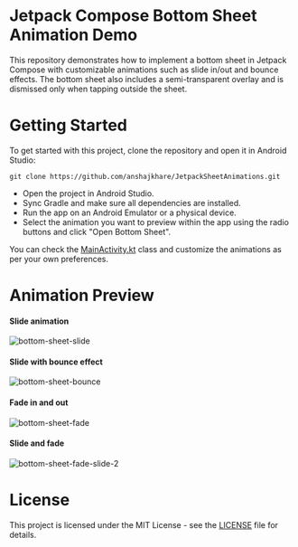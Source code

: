 # Jetpack Compose Bottom Sheet Animation Demo

This repository demonstrates how to implement a bottom sheet in Jetpack Compose with customizable animations such as slide in/out and bounce effects.
The bottom sheet also includes a semi-transparent overlay and is dismissed only when tapping outside the sheet.

# Getting Started
To get started with this project, clone the repository and open it in Android Studio:
```
git clone https://github.com/anshajkhare/JetpackSheetAnimations.git
```
- Open the project in Android Studio.
- Sync Gradle and make sure all dependencies are installed.
- Run the app on an Android Emulator or a physical device.
- Select the animation you want to preview within the app using the radio buttons and click "Open Bottom Sheet".


You can check the [MainActivity.kt](https://github.com/anshajkhare/JetpackSheetAnimations/blob/master/app/src/main/java/in/slanglabs/demo/sheet/animations/MainActivity.kt) class and customize the animations as per your own preferences.

# Animation Preview
#### Slide animation
![bottom-sheet-slide](https://github.com/user-attachments/assets/cfe2a8a1-c17d-4e96-8d9c-6f10cacac680)
#### Slide with bounce effect
![bottom-sheet-bounce](https://github.com/user-attachments/assets/666e7c50-65fb-4ceb-b7ed-1961169f2aa2)
#### Fade in and out
![bottom-sheet-fade](https://github.com/user-attachments/assets/c0451f73-fb99-4087-9f9e-7d3bdbf911fe)
#### Slide and fade
![bottom-sheet-fade-slide-2](https://github.com/user-attachments/assets/7ec14d27-d435-4fa1-a628-a8de0bee7d26)

# License
This project is licensed under the MIT License - see the [LICENSE](https://github.com/anshajkhare/JetpackSheetAnimations/blob/master/LICENSE) file for details.
